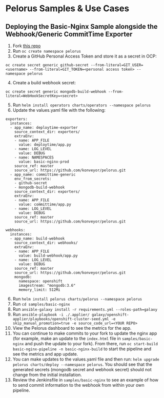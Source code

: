 # Pelorus Samples & Use Cases

## Deploying the Basic-Nginx Sample alongside the Webhook/Generic CommitTime Exporter

1. Fork [this repo](https://github.com/konveyor/pelorus)
2. Run `oc create namespace pelorus`
3. Create a GitHub Personal Access Token and store it as a secret in OCP: 
```
oc create secret generic github-secret --from-literal=GIT_USER=<username> --from-literal=GIT_TOKEN=<personal access token> --namespace pelorus
```
4. Create a build webhook secret: 
```
oc create secret generic mongodb-build-webhook --from-literal=WebHookSecretKey=<secret>
```
5. Run `helm install operators charts/operators --namespace pelorus`
6. Update the values.yaml file with the following:
```
exporters:
  instances:
  - app_name: deploytime-exporter
    source_context_dir: exporters/
    extraEnv:
    - name: APP_FILE
      value: deploytime/app.py
    - name: LOG_LEVEL
      value: DEBUG
    - name: NAMESPACES
      value: basic-nginx-prod
    source_ref: master
    source_url: https://github.com/konveyor/pelorus.git
  - app_name: committime-generic
    env_from_secrets:
    - github-secret
    - mongodb-build-webhook
    source_context_dir: exporters/
    extraEnv:
    - name: APP_FILE
      value: committime/app.py
    - name: LOG_LEVEL
      value: DEBUG
    source_ref: master
    source_url: https://github.com/konveyor/pelorus.git

webhooks:
  instances:
  - app_name: build-webhook
    source_context_dir: webhooks/
    extraEnv:
    - name: APP_FILE
      value: build-webhook/app.py
    - name: LOG_LEVEL
      value: DEBUG
    source_ref: master
    source_url: https://github.com/konveyor/pelorus.git
    mongodb:
      namespace: openshift
      imagestream: "mongodb:3.6"
      memory_limit: 512Mi
```
6. Run `helm install pelorus charts/pelorus --namespace pelorus`
7. Run `cd samples/basic-nginx`
8. Run `ansible-galaxy install -r requirements.yml --roles-path=galaxy`
9. Run `ansible-playbook -i ./.applier/ galaxy/openshift-applier/playbooks/openshift-cluster-seed.yml -e skip_manual_promotion=true -e source_code_url=<YOUR REPO>`
10. View the Pelorus dashboard to see the metrics for the app.
11. You can continue to make commits to your fork to update the nginx app (for example, make an update to the `index.html` file in `samples/basic-nginx` and push the update to your fork). From there, run `oc start-build basic-nginx-pipeline -n basic-nginx-build` to start the pipeline and see the metrics and app update.
12. You can make updates to the values.yaml file and then run: `helm upgrade pelorus charts/deploy --namespace pelorus`. You should see that the generated secrets (mongodb secret and webhook secret) should not change from the initial installation.
13. Review the Jenkinsfile in `samples/basic-nginx` to see an example of how to send commit information to the webhook from within your own pipeline.

